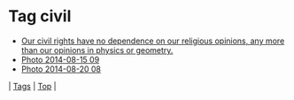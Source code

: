 <!--
title: Tag civil
date: 2020-06-28T15:26:59.480Z
tags:
-->
# Tag civil

 * [Our civil rights have no dependence on our religious opinions, any more than our opinions in physics or geometry.](80357378509.md)
 * [Photo 2014-08-15 09](94807169504.md)
 * [Photo 2014-08-20 08](95266612015.md)

| [Tags](tags.md) | [Top](index.md) |
